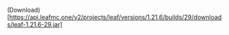 (Download)[https://api.leafmc.one/v2/projects/leaf/versions/1.21.6/builds/29/downloads/leaf-1.21.6-29.jar]
